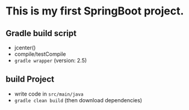 # This is my first SpringBoot project.

## Gradle build script
  
- jcenter()
- compile/testCompile
- `gradle wrapper` (version: 2.5)

## build Project

- write code in `src/main/java`
- `gradle clean build` (then download dependencies)